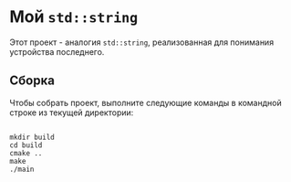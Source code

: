**Мой `std::string`**
=====================
Этот проект - аналогия `std::string`, реализованная для понимания устройства последнего.

**Сборка**
----------
Чтобы собрать проект, выполните следующие команды в командной строке из текущей директории:
<pre><code>
mkdir build
cd build
cmake ..
make
./main
</code></pre>
